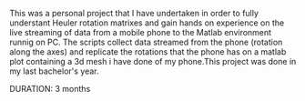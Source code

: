 This was a personal project that I have undertaken in order to fully understant Heuler rotation matrixes and gain hands on experience on the live streaming of data from a mobile phone to the Matlab environment runnig on PC. The scripts collect data streamed from the phone (rotation along the axes) and replicate the rotations that the phone has on a matlab plot containing a 3d mesh i have done of my phone.This project was done in my last bachelor's year.

DURATION: 3 months
